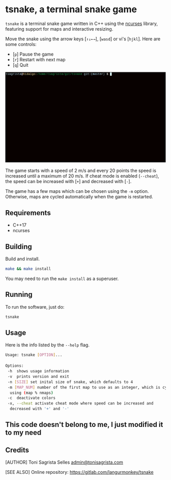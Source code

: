# tsnake, a terminal snake game

`tsnake` is a terminal snake game written in C++ using the [ncurses](https://www.gnu.org/software/ncurses/) library, featuring support for maps and interactive resizing.

Move the snake using the arrow keys [`↑↓←→`], [`wasd`] or vi's [`hjkl`].
Here are some controls:

- [`p`] Pause the game
- [`r`] Restart with next map
- [`q`] Quit

<img src="./img/tsnake.gif" />

The game starts with a speed of 2 m/s and every 20 points the speed is increased until a maximum of 20 m/s.
If cheat mode is enabled (`--cheat`), the speed can be increased with [`+`] and decreased with [`-`].

The game has a few maps which can be chosen using the `-m` option.
Otherwise, maps are cycled automatically when the game is restarted.

## Requirements

- C++17
- ncurses

## Building

Build and install.

```sh
make && make install
```

You may need to run the `make install` as a superuser.

## Running

To run the software, just do:

```sh
tsnake
```

## Usage

Here is the info listed by the `--help` flag.

```sh
Usage: tsnake [OPTION]...

Options:
 -h  shows usage information
 -v  prints version and exit
 -n [SIZE] set inital size of snake, which defaults to 4
 -m [MAP_NUM] number of the first map to use as an integer, which is cycled
  using (map % nmaps)
 -c  deactivate colors
 -x, --cheat activate cheat mode where speed can be increased and
  decreased with '+' and '-'
```

## This code doesn't belong to me, I just modified it to my need

## Credits

[AUTHOR]
Toni Sagrista Selles <admin@tonisagrista.com>

[SEE ALSO]
Online repository: <https://gitlab.com/langurmonkey/tsnake>
